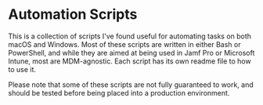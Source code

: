 # Automation Scripts

This is a collection of scripts I've found useful for automating tasks on both macOS and Windows. Most of these scripts are written in either Bash or PowerShell, and while they are aimed at being used in Jamf Pro or Microsoft Intune, most are MDM-agnostic. Each script has its own readme file to how to use it.

Please note that some of these scripts are not fully guaranteed to work, and should be tested before being placed into a production environment.
